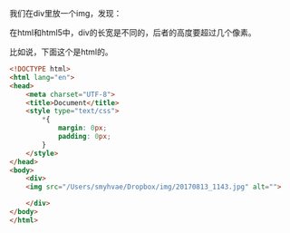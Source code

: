 
我们在div里放一个img，发现：

在html和html5中，div的长宽是不同的，后者的高度要超过几个像素。

比如说，下面这个是html的。

```html
<!DOCTYPE html>
<html lang="en">
<head>
	<meta charset="UTF-8">
	<title>Document</title>
	<style type="text/css">
		*{
			margin: 0px;
			padding: 0px;
		}
	</style>
</head>
<body>
	<div>
	<img src="/Users/smyhvae/Dropbox/img/20170813_1143.jpg" alt="">

	</div>
</body>
</html>
```
